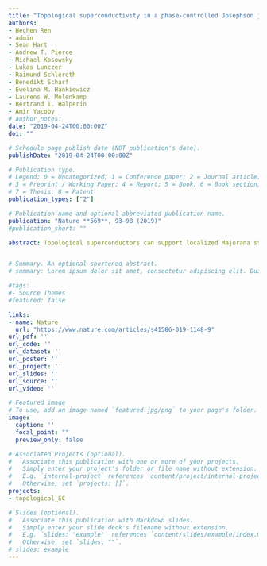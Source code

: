 ```yaml
---
title: "Topological superconductivity in a phase-controlled Josephson junction"
authors:
- Hechen Ren
- admin
- Sean Hart
- Andrew T. Pierce
- Michael Kosowsky
- Lukas Lunczer
- Raimund Schlereth
- Benedikt Scharf
- Ewelina M. Hankiewicz
- Laurens W. Molenkamp
- Bertrand I. Halperin
- Amir Yacoby
# author_notes:
date: "2019-04-24T00:00:00Z"
doi: ""

# Schedule page publish date (NOT publication's date).
publishDate: "2019-04-24T00:00:00Z"

# Publication type.
# Legend: 0 = Uncategorized; 1 = Conference paper; 2 = Journal article;
# 3 = Preprint / Working Paper; 4 = Report; 5 = Book; 6 = Book section;
# 7 = Thesis; 8 = Patent
publication_types: ["2"]

# Publication name and optional abbreviated publication name.
publication: "Nature **569**, 93–98 (2019)"
#publication_short: ""

abstract: Topological superconductors can support localized Majorana states at their boundaries. These quasi-particle excitations obey non-Abelian statistics that can be used to encode and manipulate quantum information in a topologically protected manner. Although signatures of Majorana bound states have been observed in one-dimensional systems, there is an ongoing effort to find alternative platforms that do not require fine-tuning of parameters and can be easily scaled to large numbers of states. Here we present an experimental approach towards a two-dimensional architecture of Majorana bound states. Using a Josephson junction made of a HgTe quantum well coupled to thin-film aluminium, we are able to tune the transition between a trivial and a topological superconducting state by controlling the phase difference across the junction and applying an in-plane magnetic field. We determine the topological state of the resulting superconductor by measuring the tunnelling conductance at the edge of the junction. At low magnetic fields, we observe a minimum in the tunnelling spectra near zero bias, consistent with a trivial superconductor. However, as the magnetic field increases, the tunnelling conductance develops a zero-bias peak, which persists over a range of phase differences that expands systematically with increasing magnetic field. Our observations are consistent with theoretical predictions for this system and with full quantum mechanical numerical simulations performed on model systems with similar dimensions and parameters. Our work establishes this system as a promising platform for realizing topological superconductivity and for creating and manipulating Majorana modes and probing topological superconducting phases in two-dimensional systems.


# Summary. An optional shortened abstract.
# summary: Lorem ipsum dolor sit amet, consectetur adipiscing elit. Duis posuere tellus ac convallis placerat. Proin tincidunt magna sed ex sollicitudin condimentum.

#tags:
#- Source Themes
#featured: false

links:
- name: Nature
  url: "https://www.nature.com/articles/s41586-019-1148-9"
url_pdf: ''
url_code: ''
url_dataset: ''
url_poster: ''
url_project: ''
url_slides: ''
url_source: ''
url_video: ''

# Featured image
# To use, add an image named `featured.jpg/png` to your page's folder. 
image:
  caption: ''
  focal_point: ""
  preview_only: false

# Associated Projects (optional).
#   Associate this publication with one or more of your projects.
#   Simply enter your project's folder or file name without extension.
#   E.g. `internal-project` references `content/project/internal-project/index.md`.
#   Otherwise, set `projects: []`.
projects: 
- topological_SC

# Slides (optional).
#   Associate this publication with Markdown slides.
#   Simply enter your slide deck's filename without extension.
#   E.g. `slides: "example"` references `content/slides/example/index.md`.
#   Otherwise, set `slides: ""`.
# slides: example
---
```

